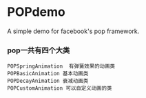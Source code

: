 POPdemo
=======

A simple demo for facebook's pop framework.

### pop一共有四个大类

    POPSpringAnimation  有弹簧效果的动画类
    POPBasicAnimation 基本动画类
    POPDecayAnimation 衰减动画类
    POPCustomAnimation 可以自定义动画的类
